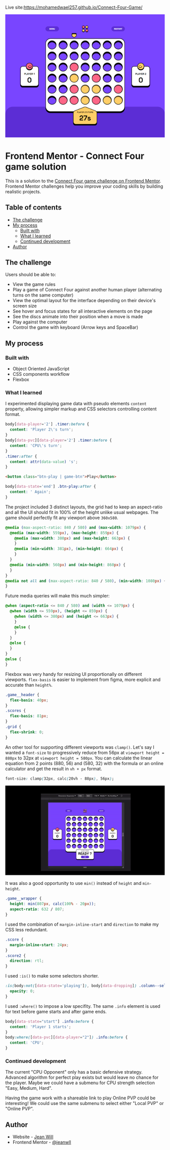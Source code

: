 Live site:https://mohamedwael257.github.io/Connect-Four-Game/

![](./screenshot1.png)

# Frontend Mentor - Connect Four game solution

This is a solution to the [Connect Four game challenge on Frontend Mentor](https://www.frontendmentor.io/challenges/connect-four-game-6G8QVH923s). Frontend Mentor challenges help you improve your coding skills by building realistic projects. 

## Table of contents

- [The challenge](#the-challenge)
- [My process](#my-process)
  - [Built with](#built-with)
  - [What I learned](#what-i-learned)
  - [Continued development](#continued-development)
- [Author](#author)

## The challenge

Users should be able to:

- View the game rules
- Play a game of Connect Four against another human player (alternating turns on the same computer)
- View the optimal layout for the interface depending on their device's screen size
- See hover and focus states for all interactive elements on the page
- See the discs animate into their position when a move is made
- Play against the computer
- Control the game with keyboard (Arrow keys and SpaceBar)

## My process

### Built with

- Object Oriented JavaScript
- CSS components workflow
- Flexbox

### What I learned

I experimented displaying game data with pseudo elements `content` property, allowing simpler markup and CSS selectors controlling content format.
```css
body[data-player='2'] .timer:before {
  content: 'Player 2\'s turn';
}
body[data-pvc][data-player='2'] .timer:before {
  content: 'CPU\'s turn';
}
.timer:after {
  content: attr(data-value) 's';
}
```
```html
<button class="btn-play | game-btn">Play</button>
```
```css
body[data-state='end'] .btn-play:after {
  content: ' Again';
}
```

The project included 3 distinct layouts, the grid had to keep an aspect-ratio and all the UI should fit in 100% of the height unlike usual webpages.
The game should perfectly fit any viewport above `360x580`. 
```css
@media (max-aspect-ratio: 840 / 580) and (max-width: 1079px) {
  @media (max-width: 559px), (max-height: 859px) {
    @media (max-width: 380px) and (max-height: 663px) {
    }
    @media (min-width: 381px), (min-height: 664px) {
    }
  }
  @media (min-width: 560px) and (min-height: 860px) {
  }
}
@media not all and (max-aspect-ratio: 840 / 580), (min-width: 1080px) {
}
```
Future media queries will make this much simpler:
```css
@when (aspect-ratio <= 840 / 580) and (width <= 1079px) {
  @when (width <= 559px), (height <= 859px) {
    @when (width <= 380px) and (height <= 663px) {
    }
    @else {
    }
  }
  @else {
  }
}
@else {
}
```
Flexbox was very handy for resizing UI proportionally on different viewports.
`flex-basis` is easier to implement from figma, more explicit and accurate than `height%`.
```css
.game__header {
  flex-basis: 40px;
}
.scores {
  flex-basis: 81px;
}
.grid {
  flex-shrink: 0;
}
```
An other tool for supporting different viewports was `clamp()`.
Let's say I wanted a `font-size` to progressively reduce from 56px at `viewport height = 880px` to 32px at `viewport height = 580px`.
You can calculate the linear equation from 2 points (880, 56) and (580, 32) with the formula or an online calculator and get the result in `vh + px` format.
```css
font-size: clamp(32px, calc(20vh - 88px), 56px);
```

![](./fluid-layout.gif)

It was also a good opportunity to use `min()` instead of `height` and `min-height`.
```css
.game__wrapper {
  height: min(807px, calc(100% - 20px));
  aspect-ratio: 632 / 807;
}
```

I used the combination of `margin-inline-start` and `direction` to make my CSS less redundant.
```css
.score {
  margin-inline-start: 24px;
}
.score2 {
  direction: rtl;
}
```

I used `:is()` to make some selectors shorter.
```css
:is(body:not([data-state='playing']), body[data-dropping]) .column--selected:before  {
  opacity: 0;
}
```

I used `:where()` to impose a low specifity.
The same `.info` element is used for text before game starts and after game ends.
```css
body[data-state="start"] .info:before {
  content: 'Player 1 starts';
}
body:where([data-pvc][data-player="2"]) .info:before {
  content: 'CPU';
}
```

### Continued development

The current "CPU Opponent" only has a basic defensive strategy. Advanced algorithm for perfect play exists but would leave no chance for the player. Maybe we could have a submenu for CPU strength selection "Easy, Medium, Hard".

Having the game work with a shareable link to play Online PVP could be interesting!
We could use the same submenu to select either "Local PVP" or "Online PVP".

## Author

- Website - [Jean Will](https://jeanwill.me)
- Frontend Mentor - [@jeanwll](https://www.frontendmentor.io/profile/jeanwll)
